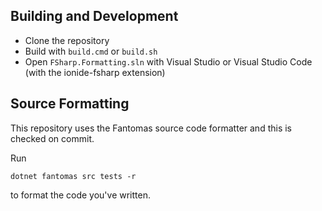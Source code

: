 
## Building and Development

- Clone the repository
- Build with `build.cmd` or `build.sh`
- Open `FSharp.Formatting.sln` with Visual Studio or Visual Studio Code (with the ionide-fsharp extension)

## Source Formatting

This repository uses the Fantomas source code formatter and this is checked on commit.

Run

    dotnet fantomas src tests -r

to format the code you've written.
